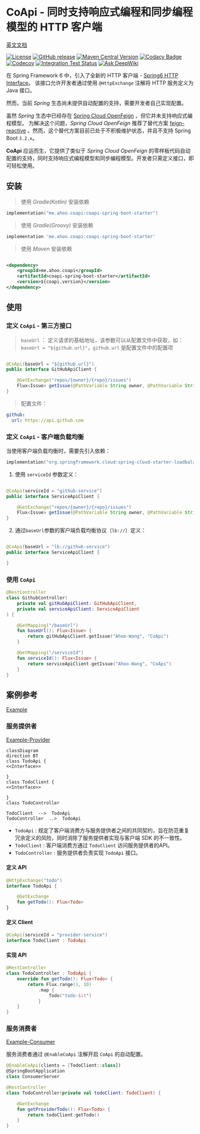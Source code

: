 # CoApi - 同时支持响应式编程和同步编程模型的 HTTP 客户端

[英文文档](./README.md)

[![License](https://img.shields.io/badge/license-Apache%202-4EB1BA.svg)](https://github.com/Ahoo-Wang/CoApi/blob/mvp/LICENSE)
[![GitHub release](https://img.shields.io/github/release/Ahoo-Wang/CoApi.svg)](https://github.com/Ahoo-Wang/CoApi/releases)
[![Maven Central Version](https://img.shields.io/maven-central/v/me.ahoo.coapi/coapi-api)](https://central.sonatype.com/artifact/me.ahoo.coapi/coapi-api)
[![Codacy Badge](https://app.codacy.com/project/badge/Grade/709bea2aec1d4cfd85991edf66b5ccbc)](https://app.codacy.com/gh/Ahoo-Wang/CoApi/dashboard?utm_source=gh&utm_medium=referral&utm_content=&utm_campaign=Badge_grade)
[![Codecov](https://codecov.io/gh/Ahoo-Wang/CoApi/graph/badge.svg?token=ayVd7lthB6)](https://codecov.io/gh/Ahoo-Wang/CoApi)
[![Integration Test Status](https://github.com/Ahoo-Wang/CoApi/actions/workflows/integration-test.yml/badge.svg)](https://github.com/Ahoo-Wang/CoApi)
[![Ask DeepWiki](https://deepwiki.com/badge.svg)](https://deepwiki.com/Ahoo-Wang/CoApi)

在 Spring Framework 6 中，引入了全新的 HTTP
客户端 - [Spring6 HTTP Interface](https://docs.spring.io/spring-framework/reference/integration/rest-clients.html#rest-http-interface)。
该接口允许开发者通过使用 `@HttpExchange` 注解将 HTTP 服务定义为 Java 接口。

然而，当前 *Spring* 生态尚未提供自动配置的支持，需要开发者自己实现配置。

虽然 *Spring* 生态中已经存在 [Spring Cloud OpenFeign](https://github.com/spring-cloud/spring-cloud-openfeign)
，但它并未支持响应式编程模型。
为解决这个问题，*Spring Cloud OpenFeign* 推荐了替代方案 [feign-reactive](https://github.com/PlaytikaOSS/feign-reactive)
。然而，这个替代方案目前已处于不积极维护状态，并且不支持 Spring Boot `3.2.x`。

**CoApi** 应运而生，它提供了类似于 *Spring Cloud OpenFeign* 的零样板代码自动配置的支持，同时支持响应式编程模型和同步编程模型。开发者只需定义接口，即可轻松使用。

## 安装

> 使用 *Gradle(Kotlin)* 安装依赖

```kotlin
implementation("me.ahoo.coapi:coapi-spring-boot-starter")
```

> 使用 *Gradle(Groovy)* 安装依赖

```groovy
implementation 'me.ahoo.coapi:coapi-spring-boot-starter'
```

> 使用 *Maven* 安装依赖

```xml

<dependency>
    <groupId>me.ahoo.coapi</groupId>
    <artifactId>coapi-spring-boot-starter</artifactId>
    <version>${coapi.version}</version>
</dependency>
```

## 使用

### 定义 `CoApi` - 第三方接口

> `baseUrl` ： 定义请求的基础地址，该参数可以从配置文件中获取，如：`baseUrl = "${github.url}"`，`github.url` 是配置文件中的配置项

```java

@CoApi(baseUrl = "${github.url}")
public interface GitHubApiClient {

    @GetExchange("repos/{owner}/{repo}/issues")
    Flux<Issue> getIssue(@PathVariable String owner, @PathVariable String repo);
}
```

> 配置文件：

```yaml
github:
  url: https://api.github.com
```

### 定义 `CoApi` - 客户端负载均衡

当使用客户端负载均衡时，需要先引入依赖：

```kotlin
implementation("org.springframework.cloud:spring-cloud-starter-loadbalancer")
```

1. 使用 `serviceId` 参数定义：

```java

@CoApi(serviceId = "github-service")
public interface ServiceApiClient {

    @GetExchange("repos/{owner}/{repo}/issues")
    Flux<Issue> getIssue(@PathVariable String owner, @PathVariable String repo);
}
```

2. 通过`baseUrl`参数的客户端负载均衡协议（`lb://`）定义：

```java

@CoApi(baseUrl = "lb://github-service")
public interface ServiceApiClient {

}
```

### 使用 `CoApi`

```kotlin
@RestController
class GithubController(
    private val gitHubApiClient: GitHubApiClient,
    private val serviceApiClient: ServiceApiClient
) {

    @GetMapping("/baseUrl")
    fun baseUrl(): Flux<Issue> {
        return gitHubApiClient.getIssue("Ahoo-Wang", "CoApi")
    }

    @GetMapping("/serviceId")
    fun serviceId(): Flux<Issue> {
        return serviceApiClient.getIssue("Ahoo-Wang", "CoApi")
    }
}
```

## 案例参考

[Example](./example)

### 服务提供者

[Example-Provider](./example/example-provider-server)

```mermaid
classDiagram
direction BT
class TodoApi {
<<Interface>>

}
class TodoClient {
<<Interface>>

}
class TodoController

TodoClient  -->  TodoApi 
TodoController  ..>  TodoApi
```

- `TodoApi` : 规定了客户端消费方与服务提供者之间的共同契约，旨在防范重复冗余定义的风险，同时消除了服务提供者实现与客户端
  SDK 的不一致性。
- `TodoClient` : 客户端消费方通过 `TodoClient` 访问服务提供者的API。
- `TodoController` : 服务提供者负责实现 `TodoApi` 接口。

#### 定义 API

```kotlin
@HttpExchange("todo")
interface TodoApi {

    @GetExchange
    fun getTodo(): Flux<Todo>
}
```

#### 定义 Client

```kotlin
@CoApi(serviceId = "provider-service")
interface TodoClient : TodoApi
```

#### 实现 API

```kotlin
@RestController
class TodoController : TodoApi {
    override fun getTodo(): Flux<Todo> {
        return Flux.range(1, 10)
            .map {
                Todo("todo-$it")
            }
    }
}
```

### 服务消费者

[Example-Consumer](./example/example-consumer-server)

服务消费者通过 `@EnableCoApi` 注解开启 `CoApi` 的自动配置。

```kotlin
@EnableCoApi(clients = [TodoClient::class])
@SpringBootApplication
class ConsumerServer
```

```kotlin
@RestController
class TodoController(private val todoClient: TodoClient) {

    @GetExchange
    fun getProviderTodo(): Flux<Todo> {
        return todoClient.getTodo()
    }
}
```